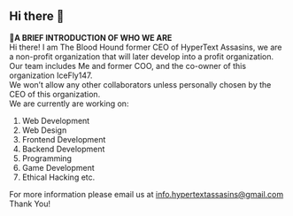 ## Hi there 👋

👋**A BRIEF INTRODUCTION OF WHO WE ARE**
<br>
Hi there! I am The Blood Hound former CEO of HyperText Assasins, we are a non-profit organization that will later develop into a profit organization.
Our team includes Me and former COO, and the co-owner of this organization IceFly147. 
<br>
We won’t allow any other collaborators unless personally chosen by the CEO of this organization. 
<br>
We are currently are working on: 
<br>
1.	Web Development
2.	Web Design
3.	Frontend Development
4.	Backend Development
5.	Programming
6.	Game Development
7.	Ethical Hacking etc.

For more information please email us at info.hypertextassasins@gmail.com 
Thank You!
